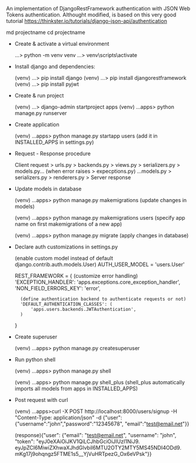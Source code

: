 An implementation of DjangoRestFramework authentication with JSON Web Tokens authentication. Althought modified, is based on this very good tutorial https://thinkster.io/tutorials/django-json-api/authentication

md projectname
cd projectname

- Create & activate a virtual environment

    ...> python -m venv venv
    ...> venv\scripts\activate

- Install django and dependencies:

    (venv) ...> pip install django
    (venv) ...> pip install djangorestframework
    (venv) ...> pip install pyjwt

- Create & run project

    (venv) ...> django-admin startproject apps
    (venv) ...apps> python manage.py runserver

- Create application

    (venv) ...apps> python manage.py startapp users
    (add it in INSTALLED_APPS in settings.py)

- Request - Response procedure

    Client request > urls.py > backends.py > views.py > serializers.py > models.py...
        (when error raises > expecptions.py)
    ...models.py > serializers.py > renderers.py > Server response

- Update models in database

    (venv) ...apps> python manage.py makemigrations
    (update changes in models)

    (venv) ...apps> python manage.py makemigrations users
    (specify app name on first makemigrations of a new app)

    (venv) ...apps> python manage.py migrate
    (apply changes in database)

- Declare auth customizations in settings.py

    (enable custom model instead of default django.contrib.auth.models.User)
    AUTH_USER_MODEL = 'users.User'

    REST_FRAMEWORK = {
        (customize error handling)
        'EXCEPTION_HANDLER': 'apps.exceptions.core_exception_handler',
        'NON_FIELD_ERRORS_KEY': 'error',

        (define authentication backend to authenticate requests or not)
        'DEFAULT_AUTHENTICATION_CLASSES': (
            'apps.users.backends.JWTAuthentication',
        )
    }

- Create superuser

    (venv) ...apps> python manage.py createsuperuser

- Run python shell

    (venv) ...apps> python manage.py shell

    (venv) ...apps> python manage.py shell_plus
    (shell_plus automatically imports all models from apps in INSTALLED_APPS)

- Post request with curl

    (venv) ...apps>curl -X POST http://localhost:8000/users/signup
    -H "Content-Type: application/json"
    -d {\"user\":{\"username\":\"john\",\"password\":\"12345678\",
    \"email\":\"test@email.net\"}}
    
    (response){"user": {"email": "test@email.net", "username": "john",
     "token": "eyJ0eXAiOiJKV1QiLCJhbGciOiJIUzI1NiJ9.
     eyJpZCI6MiwiZXhwaXJhdGlvbiI6MTU2OTY2MTY5MS45NDI4ODd9.
     mKg17j9ohqngz5FTME1s5__YjVuHRTpezG_Ox6eVPsk"}}